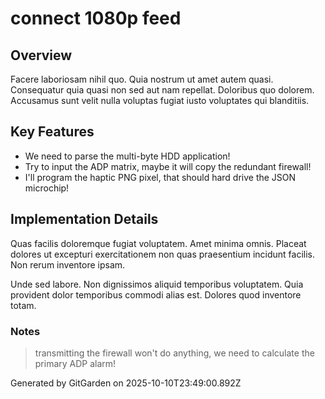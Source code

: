 # connect 1080p feed

## Overview
Facere laboriosam nihil quo. Quia nostrum ut amet autem quasi. Consequatur quia quasi non sed aut nam repellat. Doloribus quo dolorem. Accusamus sunt velit nulla voluptas fugiat iusto voluptates qui blanditiis.

## Key Features
- We need to parse the multi-byte HDD application!
- Try to input the ADP matrix, maybe it will copy the redundant firewall!
- I'll program the haptic PNG pixel, that should hard drive the JSON microchip!

## Implementation Details
Quas facilis doloremque fugiat voluptatem. Amet minima omnis. Placeat dolores ut excepturi exercitationem non quas praesentium incidunt facilis. Non rerum inventore ipsam.
 Unde sed labore. Non dignissimos aliquid temporibus voluptatem. Quia provident dolor temporibus commodi alias est. Dolores quod inventore totam.

### Notes
> transmitting the firewall won't do anything, we need to calculate the primary ADP alarm!

Generated by GitGarden on 2025-10-10T23:49:00.892Z